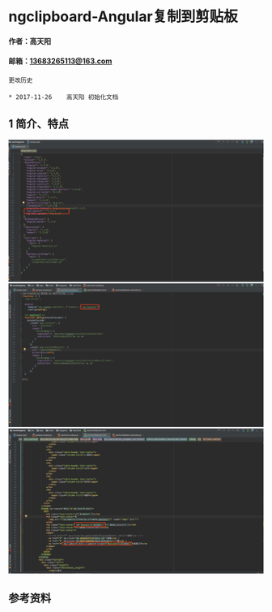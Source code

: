 # ngclipboard-Angular复制到剪贴板

#### 作者：高天阳
#### 邮箱：13683265113@163.com

```angular2html
更改历史

* 2017-11-26	高天阳	初始化文档

```

## 1 简介、特点

![](/assets/ngclipboard1.jpeg)
![](/assets/ngclipboard2.jpeg)
![](/assets/ngclipboard3.jpeg)

## 参考资料